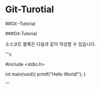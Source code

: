 # Git-Turotial

##Git -Tutorial

###Git-Tutorial

소스코트 블록은 다음과 같이 작성할 수 있습니다.

'''c

#include <stdio.h>

int main(void){
  printf("Hello World!");
}



'''
